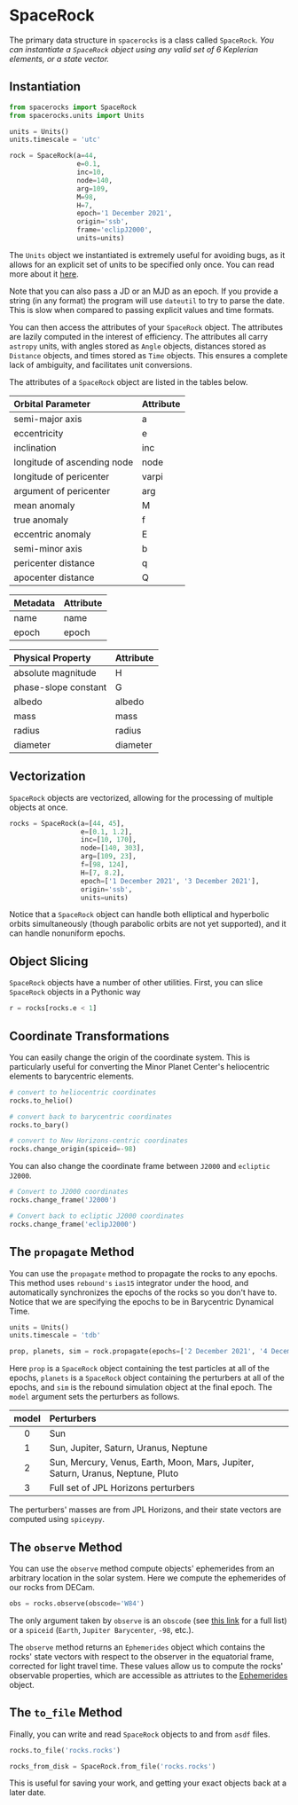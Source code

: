 # SpaceRock

The primary data structure in `spacerocks` is a class called `SpaceRock`. 
_You can instantiate a `SpaceRock` object using any valid set of 6 Keplerian 
elements, or a state vector._

## Instantiation

```Python
from spacerocks import SpaceRock
from spacerocks.units import Units

units = Units()
units.timescale = 'utc'

rock = SpaceRock(a=44, 
                 e=0.1, 
                 inc=10, 
                 node=140, 
                 arg=109, 
                 M=98, 
                 H=7, 
                 epoch='1 December 2021', 
                 origin='ssb', 
                 frame='eclipJ2000', 
                 units=units)
```
The `Units` object we instantiated is extremely useful for avoiding bugs, 
as it allows for an explicit set of units to be specified only once. 
You can read more about it [here](./Units.md).

Note that you can also pass a JD or an MJD as an epoch. 
If you provide a string (in any format) the program will use `dateutil` 
to try to parse the date. This is slow when compared to passing explicit 
values and time formats.

You can then access the attributes of your `SpaceRock` object. 
The attributes are lazily computed in the interest of efficiency. 
The attributes all carry `astropy` units, with angles stored as `Angle` 
objects, distances stored as `Distance` objects, and times 
stored as `Time` objects. This ensures a complete lack of ambiguity, 
and facilitates unit conversions.

The attributes of a `SpaceRock` object are listed in the tables below.

| Orbital Parameter                      | Attribute    |
|:---------------------------------------|:-------------|
| semi-major axis                        | a            |
| eccentricity                           | e            |
| inclination                            | inc          |
| longitude of ascending node            | node         |
| longitude of pericenter                | varpi        |
| argument of pericenter                 | arg          |
| mean anomaly                           | M            |
| true anomaly                           | f            |
| eccentric anomaly                      | E            |
| semi-minor axis                        | b            |
| pericenter distance                    | q            |
| apocenter distance                     | Q            |


| Metadata                               | Attribute    |
|:---------------------------------------|:-------------|
| name                                   | name         |
| epoch                                  | epoch        |


| Physical Property                      | Attribute  | 
|:---------------------------------------|:-----------|
| absolute magnitude                     | H          |
| phase-slope constant                   | G          |
| albedo                                 | albedo     |
| mass                                   | mass       |
| radius                                 | radius     |
| diameter                               | diameter   |


## Vectorization

`SpaceRock` objects are vectorized, allowing for the processing of multiple objects at once. 

```Python
rocks = SpaceRock(a=[44, 45], 
                  e=[0.1, 1.2], 
                  inc=[10, 170], 
                  node=[140, 303], 
                  arg=[109, 23], 
                  f=[98, 124], 
                  H=[7, 8.2],
                  epoch=['1 December 2021', '3 December 2021'], 
                  origin='ssb', 
                  units=units)
```
Notice that a `SpaceRock` object can handle both elliptical and hyperbolic orbits 
simultaneously (though parabolic orbits are not yet supported), and it can handle 
nonuniform epochs. 

## Object Slicing

`SpaceRock` objects have a number of other utilities. 
First, you can slice `SpaceRock` objects in a Pythonic way
```Python
r = rocks[rocks.e < 1]
```

## Coordinate Transformations

You can easily change the origin of the coordinate system. This is particularly 
useful for converting the Minor Planet Center's heliocentric elements to 
barycentric elements. 
```Python
# convert to heliocentric coordinates
rocks.to_helio()

# convert back to barycentric coordinates
rocks.to_bary()

# convert to New Horizons-centric coordinates
rocks.change_origin(spiceid=-98)
```

You can also change the coordinate frame between `J2000` and `ecliptic J2000`.
```Python
# Convert to J2000 coordinates
rocks.change_frame('J2000')

# Convert back to ecliptic J2000 coordinates
rocks.change_frame('eclipJ2000')
```

## The `propagate` Method

You can use the `propagate` method to propagate the rocks to any epochs. 
This method uses `rebound's` `ias15` integrator under the hood, and automatically 
synchronizes the epochs of the rocks so you don't have to. Notice that we are 
specifying the epochs to be in Barycentric Dynamical Time.

```Python
units = Units()
units.timescale = 'tdb'

prop, planets, sim = rock.propagate(epochs=['2 December 2021', '4 December 2021'], model=2, units=units)
```

Here `prop` is a `SpaceRock` object containing the test particles at 
all of the epochs, `planets` is a `SpaceRock` object containing the 
perturbers at all of the epochs, and `sim` is the rebound simulation 
object at the final epoch. The `model` argument sets the perturbers as follows.

| model | Perturbers                                                                      |
|:-----:|:--------------------------------------------------------------------------------|
|   0   | Sun                                                                             |
|   1   | Sun, Jupiter, Saturn, Uranus, Neptune                                           |
|   2   | Sun, Mercury, Venus, Earth, Moon, Mars, Jupiter, Saturn, Uranus, Neptune, Pluto |
|   3   | Full set of JPL Horizons perturbers                                             |

The perturbers' masses are from JPL Horizons, and their state vectors are computed using `spiceypy`.


## The `observe` Method

You can use the `observe` method compute objects' ephemerides from an 
arbitrary location in the solar system. Here we compute the ephemerides of
our rocks from DECam.

```Python
obs = rocks.observe(obscode='W84')
```

The only argument taken by `observe` is an `obscode` (see [this link](https://minorplanetcenter.net/iau/lists/ObsCodesF.html) for a full list) or a `spiceid` (`Earth`, `Jupiter Barycenter`, `-98`, etc.).

The `observe` method returns an `Ephemerides` object which contains the rocks' state 
vectors with respect to the observer in the equatorial frame, corrected for light travel time. 
These values allow us to compute the rocks' observable properties, which 
are accessible as attriutes to the [Ephemerides](./Ephemerides.md) object.

## The `to_file` Method

Finally, you can write and read `SpaceRock` objects to and from `asdf` files.
```Python
rocks.to_file('rocks.rocks')

rocks_from_disk = SpaceRock.from_file('rocks.rocks')
```

This is useful for saving your work, and getting your exact objects back at a later date.








